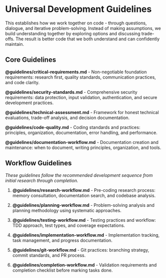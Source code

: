 # Universal Development Guidelines

This establishes how we work together on code - through questions, dialogue, and iterative problem-solving. Instead of making assumptions, we build understanding together by exploring options and discussing trade-offs. The result is better code that we both understand and can confidently maintain.

## Core Guidelines

**@guidelines/critical-requirements.md** - Non-negotiable foundation requirements: research first, quality standards, communication practices, and code clarity.

**@guidelines/security-standards.md** - Comprehensive security requirements: data protection, input validation, authentication, and secure development practices.

**@guidelines/technical-assessment.md** - Framework for honest technical evaluations, trade-off analysis, and decision documentation.

**@guidelines/code-quality.md** - Coding standards and practices: principles, organization, documentation, error handling, and performance.

**@guidelines/documentation-workflow.md** - Documentation creation and maintenance: when to document, writing principles, organization, and tools.

## Workflow Guidelines

_These guidelines follow the recommended development sequence from initial research through completion._

1. **@guidelines/research-workflow.md** - Pre-coding research process: memory consultation, documentation search, and codebase analysis.

2. **@guidelines/planning-workflow.md** - Problem-solving analysis and planning methodology using systematic approaches.

3. **@guidelines/testing-workflow.md** - Testing practices and workflow: TDD approach, test types, and coverage expectations.

4. **@guidelines/implementation-workflow.md** - Implementation tracking, task management, and progress documentation.

5. **@guidelines/git-workflow.md** - Git practices: branching strategy, commit standards, and PR process.

6. **@guidelines/completion-workflow.md** - Validation requirements and completion checklist before marking tasks done.
